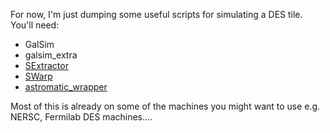 For now, I'm just dumping some useful scripts for simulating a DES tile.
You'll need:
- GalSim
- galsim_extra
- [SExtractor](https://www.astromatic.net/software/sextractor)
- [SWarp](https://www.astromatic.net/software/swarp)
- [astromatic_wrapper](https://github.com/fred3m/astromatic_wrapper)

Most of this is already on some of the machines you might want to use e.g. NERSC, Fermilab DES machines....
